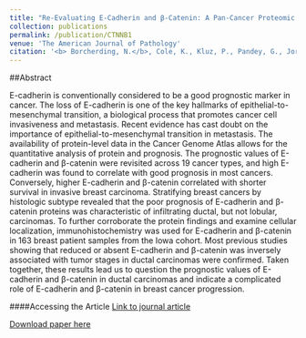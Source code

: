 ```yaml
---
title: "Re-Evaluating E-Cadherin and β-Catenin: A Pan-Cancer Proteomic Approach with an Emphasis on Breast Cancer."
collection: publications
permalink: /publication/CTNNB1
venue: 'The American Journal of Pathology'
citation: '<b> Borcherding, N.</b>, Cole, K., Kluz, P., Pandey, G., Jorgensen, M., Kolb, R., Bellizzi, A., & Zhang, W. Reevaluating E-Cadherin and β-Catenin: A pan-cancer proteomic approach with emphasis on breast cancer. American Journal of Pathology 2018.'
---
```


##Abstract

E-cadherin is conventionally considered to be a good prognostic marker in cancer. The loss of E-cadherin is one of the key hallmarks of epithelial-to-mesenchymal transition, a biological process that promotes cancer cell invasiveness and metastasis. Recent evidence has cast doubt on the importance of epithelial-to-mesenchymal transition in metastasis. The availability of protein-level data in the Cancer Genome Atlas allows for the quantitative analysis of protein and prognosis. The prognostic values of E-cadherin and β-catenin were revisited across 19 cancer types, and high E-cadherin was found to correlate with good prognosis in most cancers. Conversely, higher E-cadherin and β-catenin correlated with shorter survival in invasive breast carcinoma. Stratifying breast cancers by histologic subtype revealed that the poor prognosis of E-cadherin and β-catenin proteins was characteristic of infiltrating ductal, but not lobular, carcinomas. To further corroborate the protein findings and examine cellular localization, immunohistochemistry was used for E-cadherin and β-catenin in 163 breast patient samples from the Iowa cohort. Most previous studies showing that reduced or absent E-cadherin and β-catenin was inversely associated with tumor stages in ductal carcinomas were confirmed. Taken together, these results lead us to question the prognostic values of E-cadherin and β-catenin in ductal carcinomas and indicate a complicated role of E-cadherin and β-catenin in breast cancer progression.

####Accessing the Article
[Link to journal article](https://www.sciencedirect.com/science/article/pii/S0002944018301135)

[Download paper here](https://ncborcherding.github.io/files/CTNNB1.pdf)





